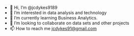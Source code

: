 - 👋 Hi, I’m @jcdykes9189
- 👀 I’m interested in data analysis and technology
- 🌱 I’m currently learning Business Analytics.
- 💞️ I’m looking to collaborate on data sets and other projects
- 📫 How to reach me jcdykes91@gmail.com

<!---
jcdykes9189/jcdykes9189 is a ✨ special ✨ repository because its `README.md` (this file) appears on your GitHub profile.
You can click the Preview link to take a look at your changes.
--->
